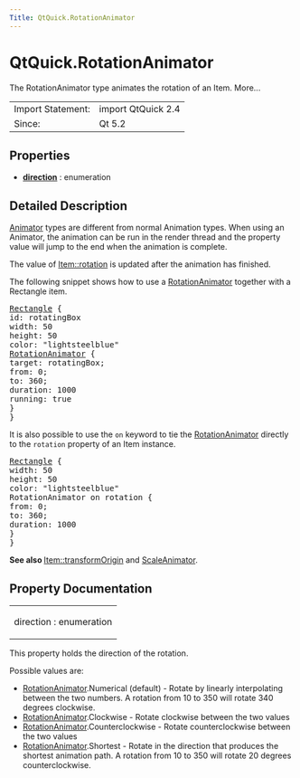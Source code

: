 ```yaml
---
Title: QtQuick.RotationAnimator
---
```


# QtQuick.RotationAnimator

<span class="subtitle"></span>
<!-- $$$RotationAnimator-brief -->
<p>The RotationAnimator type animates the rotation of an Item. More...</p>
<!-- @@@RotationAnimator -->
<table class="alignedsummary">
<tr><td class="memItemLeft rightAlign topAlign"> Import Statement:</td><td class="memItemRight bottomAlign"> import QtQuick 2.4</td></tr><tr><td class="memItemLeft rightAlign topAlign"> Since:</td><td class="memItemRight bottomAlign">  Qt 5.2</td></tr></table><ul>
</ul>
<h2 id="properties">Properties</h2>
<ul>
<li class="fn"><b><b><a href="#direction-prop">direction</a></b></b> : enumeration</li>
</ul>
<!-- $$$RotationAnimator-description -->
<h2 id="details">Detailed Description</h2>
</p>
<p><a href="QtQuick.Animator.md">Animator</a> types are different from normal Animation types. When using an Animator, the animation can be run in the render thread and the property value will jump to the end when the animation is complete.</p>
<p>The value of <a href="QtQuick.Item.md#rotation-prop">Item::rotation</a> is updated after the animation has finished.</p>
<p>The following snippet shows how to use a <a href="index.html">RotationAnimator</a> together with a Rectangle item.</p>
<pre class="qml"><span class="type"><a href="QtQuick.Rectangle.md">Rectangle</a></span> {
<span class="name">id</span>: <span class="name">rotatingBox</span>
<span class="name">width</span>: <span class="number">50</span>
<span class="name">height</span>: <span class="number">50</span>
<span class="name">color</span>: <span class="string">&quot;lightsteelblue&quot;</span>
<span class="type"><a href="index.html">RotationAnimator</a></span> {
<span class="name">target</span>: <span class="name">rotatingBox</span>;
<span class="name">from</span>: <span class="number">0</span>;
<span class="name">to</span>: <span class="number">360</span>;
<span class="name">duration</span>: <span class="number">1000</span>
<span class="name">running</span>: <span class="number">true</span>
}
}</pre>
<p>It is also possible to use the <code>on</code> keyword to tie the <a href="index.html">RotationAnimator</a> directly to the <code>rotation</code> property of an Item instance.</p>
<pre class="qml"><span class="type"><a href="QtQuick.Rectangle.md">Rectangle</a></span> {
<span class="name">width</span>: <span class="number">50</span>
<span class="name">height</span>: <span class="number">50</span>
<span class="name">color</span>: <span class="string">&quot;lightsteelblue&quot;</span>
RotationAnimator on <span class="name">rotation</span> {
<span class="name">from</span>: <span class="number">0</span>;
<span class="name">to</span>: <span class="number">360</span>;
<span class="name">duration</span>: <span class="number">1000</span>
}
}</pre>
<p><b>See also </b><a href="QtQuick.Item.md#transformOrigin-prop">Item::transformOrigin</a> and <a href="QtQuick.ScaleAnimator.md">ScaleAnimator</a>.</p>
<!-- @@@RotationAnimator -->
<h2>Property Documentation</h2>
<!-- $$$direction -->
<table class="qmlname"><tr valign="top" id="direction-prop"><td class="tblQmlPropNode"><p><span class="name">direction</span> : <span class="type">enumeration</span></p></td></tr></table><p>This property holds the direction of the rotation.</p>
<p>Possible values are:</p>
<ul>
<li><a href="index.html">RotationAnimator</a>.Numerical (default) - Rotate by linearly interpolating between the two numbers. A rotation from 10 to 350 will rotate 340 degrees clockwise.</li>
<li><a href="index.html">RotationAnimator</a>.Clockwise - Rotate clockwise between the two values</li>
<li><a href="index.html">RotationAnimator</a>.Counterclockwise - Rotate counterclockwise between the two values</li>
<li><a href="index.html">RotationAnimator</a>.Shortest - Rotate in the direction that produces the shortest animation path. A rotation from 10 to 350 will rotate 20 degrees counterclockwise.</li>
</ul>
<!-- @@@direction -->
<br/>
